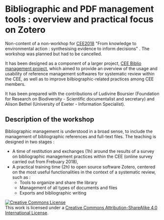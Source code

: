 # Bibliographic and PDF management tools : overview and practical focus on Zotero

Non-content of a non-workhop for [CEE2018](https://cee2018.sciencesconf.org) "From knowledge to environmental action : synthesising evidence to inform decisions" . The workshop was planned but had to be cancelled.

It has been designed as a component of a larger project, [CEE Biblio management project](https://osf.io/3a9zy), which aimed to provide an overview of the usage and usability of reference management softwares for systematic review within the CEE, as well as to improve bilbiographic-related practices among CEE members.

It has been prepared with the contributions of Ludivine Boursier (Foundation for Research on Biodiversity - Scientific documentalist and secretary) and Alison Bethel (University of Exeter - Information Specialist).

## Description of the workshop
Bibliographic management is understood in a broad sense, to include the management of bibliographic references and full-text files. The teaching is designed in two stages :

*  A time of restitution and exchanges (1h) around the results of a survey on bibliographic management practices within the CEE (online survey carried out from Frebuary 2018),
* A practical training time (2h) to open source software Zotero, centered on the most useful functionalities in the context of a systematic review, such as :
    * Tools to organize and share the library
    * Management of all types of documents and files
    * Exports and bibliographic writing

<a rel="license" href="http://creativecommons.org/licenses/by-sa/4.0/"><img alt="Creative Commons License" style="border-width:0" src="https://i.creativecommons.org/l/by-sa/4.0/88x31.png" /></a><br />This work is licensed under a <a rel="license" href="http://creativecommons.org/licenses/by-sa/4.0/">Creative Commons Attribution-ShareAlike 4.0 International License</a>.
